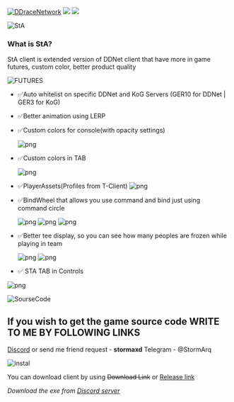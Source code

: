 [![DDraceNetwork](https://cdn.discordapp.com/attachments/1056897504211370004/1176966640504676486/gui_logo.png?ex=6570ca9a&is=655e559a&hm=0d179414b9c0859fe17bd1d34279119cb1145fc47f490c2f333c1b49b344cf76&)](https://ddnet.org) [![](https://github.com/ddnet/ddnet/workflows/Build/badge.svg)](https://github.com/ddnet/ddnet/actions?query=workflow%3ABuild+event%3Apush+branch%3Amaster) [![](https://codecov.io/gh/ddnet/ddnet/branch/master/graph/badge.svg)](https://codecov.io/gh/ddnet/ddnet/branch/master)

![StA](https://cdn.discordapp.com/attachments/1141459005395435692/1182843102864613446/gui_logo.png?ex=65862b7b&is=6573b67b&hm=dc7a2bd1b5b33cc503dbcbfff79c30fd5e36416eef959131be912637e712b0f2&)

### What is StA?

StA client is extended version of DDNet client that have more in game futures, custom color, better product quality

![FUTURES](https://cdn.discordapp.com/attachments/1141459005395435692/1182847520284626986/gui_logo.png?ex=65862f99&is=6573ba99&hm=ba26bf0255b0d6b0e7c69dfa1042ffa4ff39f73b9439e83ef781bea3e19de3fb&)

- ✅Auto whitelist on specific DDNet and KoG Servers (GER10 for DDNet | GER3 for KoG)
- ✅Better animation using LERP
- ✅Custom colors for console(with opacity settings)

  ![png](https://i.imgur.com/QAPSvSr.png)

- ✅Custom colors in TAB

  ![png](https://i.imgur.com/A9wGGtb.png)
- ✅PlayerAssets(Profiles from T-Client)
  ![png](https://i.imgur.com/agtBLGU.jpeg)
- ✅BindWheel that allows you use command and bind just using command circle

  ![png](https://i.imgur.com/VZ0htwS.png)
  ![png](https://i.imgur.com/yUMwSMe.png)
  ![png](https://i.imgur.com/WP5ksYI.png)

- ✅Better tee display, so you can see how many peoples are frozen while playing in team

  ![png](https://i.imgur.com/Ml3TyBZ.png)
  ![png](https://i.imgur.com/FoVW4Ho.png)

- ✅ STA TAB in Controls

 ![png](https://i.imgur.com/w0dnoJQ.png)


![SourseCode](https://cdn.discordapp.com/attachments/1141459005395435692/1182847520053932122/SC.png?ex=65862f99&is=6573ba99&hm=1a106da56775029c8b3679985fbf0714d3ddde9b2e3f634ae70fc5244c211a09&)
## If you wish to get the game source code WRITE TO ME BY FOLLOWING LINKS
[Discord](https://discordapp.com/users/479926515908214795) or send me friend request - **stormaxd**
Telegram - @StormArq

![instal](https://cdn.discordapp.com/attachments/1079075673647362048/1182849982932463736/instal.png?ex=658631e4&is=6573bce4&hm=93b70282d8a7595279778cf07034174b4d7384b271f327cec8925ba47c6f9c60&)

You can download client by using ~~Download Link~~ or [Release link](https://github.com/StormAxs/StA-Extended-DDNet-Client/releases)


_Download the exe from [Discord server](https://discord.gg/MratBSWsMP)_






















